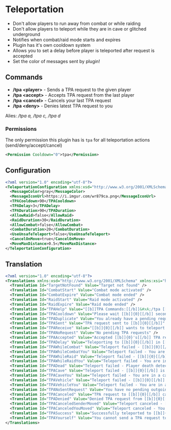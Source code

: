 # Teleportation
* Don't allow players to run away from combat or while raiding
* Don't allow players to teleport while they are in cave or glitched underground
* Notifies when combat/raid mode starts and expires
* Plugin has it's own cooldown system
* Allows you to set a delay before player is teleported after request is accepted
* Set the color of messages sent by plugin!

## Commands
* **/tpa \<player\>** - Sends a TPA request to the given player
* **/tpa \<accept\>** - Accepts TPA request from the last player
* **/tpa \<cancel\>** - Cancels your last TPA request
* **/tpa \<deny\>** - Denies latest TPA request to you  

Alies: */tpa a, /tpa c, /tpa d*

### Permissions
The only permission this plugin has is `tpa` for all teleportation actions (send/deny/accept/cancel)
```xml
<Permission Cooldown="0">tpa</Permission>
```

## Configuration
```xml
<?xml version="1.0" encoding="utf-8"?>
<TeleportationConfiguration xmlns:xsd="http://www.w3.org/2001/XMLSchema" xmlns:xsi="http://www.w3.org/2001/XMLSchema-instance">
  <MessageColor>gray</MessageColor>
  <MessageIconUrl>https://i.imgur.com/wr879ca.png</MessageIconUrl>
  <TPACooldown>90</TPACooldown>
  <TPADelay>3</TPADelay>
  <TPADuration>90</TPADuration>
  <AllowRaid>false</AllowRaid>
  <RaidDuration>30</RaidDuration>
  <AllowCombat>false</AllowCombat>
  <CombatDuration>20</CombatDuration>
  <UseUnsafeTeleport>false</UseUnsafeTeleport>
  <CancelOnMove>true</CancelOnMove>
  <MoveMaxDistance>0.5</MoveMaxDistance>
</TeleportationConfiguration>
```
## Translation
```xml
<?xml version="1.0" encoding="utf-8"?>
<Translations xmlns:xsd="http://www.w3.org/2001/XMLSchema" xmlns:xsi="http://www.w3.org/2001/XMLSchema-instance">
  <Translation Id="TargetNotFound" Value="Target not found" />
  <Translation Id="CombatStart" Value="Combat mode activated" />
  <Translation Id="CombatExpire" Value="Combat mode ended" />
  <Translation Id="RaidStart" Value="Raid mode activated" />
  <Translation Id="RaidExpire" Value="Raid mode ended" />
  <Translation Id="TPAHelp" Value="[[b]]TPA Commands:[[/b]]&#xA;/tpa [[player]] - Send request&#xA;/tpa accept - Accept request&#xA;/tpa deny - Deny request&#xA;/tpa cancel - Cancel your request" />
  <Translation Id="TPACooldown" Value="Please wait [[b]]{0}[[/b]] seconds before sending another request" />
  <Translation Id="TPADuplicate" Value="You already have a pending request to this player" />
  <Translation Id="TPASent" Value="TPA request sent to [[b]]{0}[[/b]]" />
  <Translation Id="TPAReceive" Value="[[b]]{0}[[/b]] wants to teleport to you&#xA;Type [[b]]/tpa accept[[/b]] to allow" />
  <Translation Id="TPANoRequest" Value="No pending TPA requests" />
  <Translation Id="TPAAccepted" Value="Accepted [[b]]{0}'s[[/b]] TPA request" />
  <Translation Id="TPADelay" Value="Teleporting to [[b]]{0}[[/b]] in [[b]]{1}[[/b]] seconds..." />
  <Translation Id="TPAWhileCombat" Value="Teleport failed - [[b]]{0}[[/b]] is in combat" />
  <Translation Id="TPAWhileCombatYou" Value="Teleport failed - You are in combat" />
  <Translation Id="TPAWhileRaid" Value="Teleport failed - [[b]]{0}[[/b]] is in raid mode" />
  <Translation Id="TPAWhileRaidYou" Value="Teleport failed - You are in raid mode" />
  <Translation Id="TPADead" Value="Teleport failed - Player death detected" />
  <Translation Id="TPACave" Value="Teleport failed - [[b]]{0}[[/b]] is in a cave" />
  <Translation Id="TPACaveYou" Value="Teleport failed - You are in a cave" />
  <Translation Id="TPAVehicle" Value="Teleport failed - [[b]]{0}[[/b]] is in a vehicle" />
  <Translation Id="TPAVehicleYou" Value="Teleport failed - You are in a vehicle" />
  <Translation Id="TPANoSentRequest" Value="You have no pending outgoing requests" />
  <Translation Id="TPACanceled" Value="TPA request to [[b]]{0}[[/b]] canceled" />
  <Translation Id="TPADenied" Value="Denied TPA request from [[b]]{0}[[/b]]" />
  <Translation Id="TPACanceledSenderMoved" Value="Teleport canceled - [[b]]{0}[[/b]] moved" />
  <Translation Id="TPACanceledYouMoved" Value="Teleport canceled - You moved" />
  <Translation Id="TPASuccess" Value="Successfully teleported to [[b]]{0}[[/b]]" />
  <Translation Id="TPAYourself" Value="You cannot send a TPA request to yourself" />
</Translations>
```
